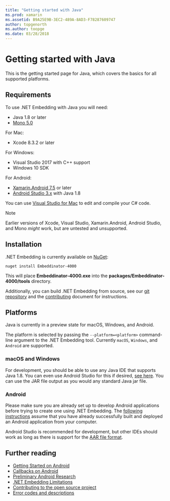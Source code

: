 ```yaml
---
title: "Getting started with Java"
ms.prod: xamarin
ms.assetid: B9A25E9B-3EC2-489A-8AD3-F78287609747
author: topgenorth
ms.author: toopge
ms.date: 03/28/2018
---
```


# Getting started with Java

This is the getting started page for Java, which covers the basics for all supported platforms.

## Requirements

To use .NET Embedding with Java you will need:

* Java 1.8 or later
* [Mono 5.0](http://www.mono-project.com/download/)

For Mac:

* Xcode 8.3.2 or later

For Windows:

* Visual Studio 2017 with C++ support
* Windows 10 SDK

For Android:

* [Xamarin.Android 7.5](https://www.visualstudio.com/xamarin/) or later
* [Android Studio 3.x](https://developer.android.com/studio/index.html) with Java 1.8

You can use [Visual Studio for Mac](https://www.visualstudio.com/vs/visual-studio-mac/) to edit and compile your C# code.

> [!NOTE]
> Earlier versions of Xcode, Visual Studio, Xamarin.Android, Android Studio, and Mono _might_ work, but are untested and unsupported.

## Installation

.NET Embedding is currently available on [NuGet](https://www.nuget.org/packages/Embeddinator-4000/):

```shell
nuget install Embeddinator-4000
```

This will place **Embeddinator-4000.exe** into the **packages/Embeddinator-4000/tools** directory.

Additionally, you can build .NET Embedding from source, see our [git repository](https://github.com/mono/Embeddinator-4000/) and the [contributing](https://github.com/mono/Embeddinator-4000/blob/master/Contributing.md) document for instructions.

## Platforms

Java is currently in a preview state for macOS, Windows, and Android.

The platform is selected by passing the `--platform=<platform>` command-line argument to the .NET Embedding tool. Currently `macOS`, `Windows`, and `Android` are supported.

### macOS and Windows

For development, you should be able to use any Java IDE that supports Java 1.8. You can even use Android Studio for this if desired, [see here](https://stackoverflow.com/questions/16626810/can-android-studio-be-used-to-run-standard-java-projects). You can use the JAR file output as you would any standard Java jar file.

### Android

Please make sure you are already set up to develop Android applications before trying to create one using .NET Embedding. The [following instructions](~/tools/dotnet-embedding/get-started/java/android.md) assume that you have already successfully built and deployed an Android application from your computer.

Android Studio is recommended for development, but other IDEs should work as long as there is support for the [AAR file format](https://developer.android.com/studio/projects/android-library.html).

## Further reading

* [Getting Started on Android](~/tools/dotnet-embedding/get-started/java/android.md)
* [Callbacks on Android](~/tools/dotnet-embedding/android/callbacks.md)
* [Preliminary Android Research](~/tools/dotnet-embedding/android/index.md)
* [.NET Embedding Limitations](~/tools/dotnet-embedding/limitations.md)
* [Contributing to the open source project](https://github.com/mono/Embeddinator-4000/blob/master/Contributing.md)
* [Error codes and descriptions](~/tools/dotnet-embedding/errors.md)
